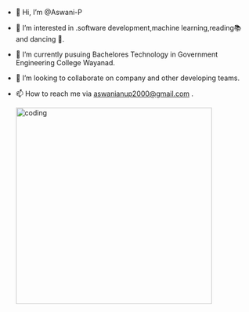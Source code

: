 - 👋 Hi, I’m @Aswani-P
- 👀 I’m interested in .software development,machine learning,reading📚 and dancing 💃.
- 🌱 I’m currently pusuing Bachelores Technology in Government Engineering College Wayanad.
- 💞️ I’m looking to collaborate on company and other developing teams.
- 📫 How to reach me via aswanianup2000@gmail.com .
         
    <img align="center" alt="coding" width="400" src="https://cdn.dribbble.com/users/4055494/screenshots/15215756/media/d2b66c4ca0192aa26d103448b3d1518b.gif">

<!---
Aswani-P/Aswani-P is a ✨ special ✨ repository because its `README.md` (this file) appears on your GitHub profile.
You can click the Preview link to take a look at your changes.
--->
